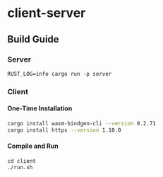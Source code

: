 # client-server

## Build Guide

### Server

```
RUST_LOG=info cargo run -p server
```

### Client

#### One-Time Installation

```bash
cargo install wasm-bindgen-cli --version 0.2.71
cargo install https --version 1.10.0
```

#### Compile and Run

```
cd client
./run.sh
```

